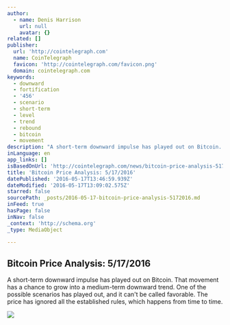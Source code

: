 ```yaml
---
author:
  - name: Denis Harrison
    url: null
    avatar: {}
related: []
publisher:
  url: 'http://cointelegraph.com'
  name: CoinTelegraph
  favicon: 'http://cointelegraph.com/favicon.png'
  domain: cointelegraph.com
keywords:
  - downward
  - fortification
  - '456'
  - scenario
  - short-term
  - level
  - trend
  - rebound
  - bitcoin
  - movement
description: "A short-term downward impulse has played out on Bitcoin. That movement has a chance to grow into a medium-term downward trend. One of the possible scenarios has played out, and it can't be called favorable. The price has ignored all the established rules, which happens from time to time."
inLanguage: en
app_links: []
isBasedOnUrl: 'http://cointelegraph.com/news/bitcoin-price-analysis-5172016'
title: 'Bitcoin Price Analysis: 5/17/2016'
datePublished: '2016-05-17T13:46:59.939Z'
dateModified: '2016-05-17T13:09:02.575Z'
starred: false
sourcePath: _posts/2016-05-17-bitcoin-price-analysis-5172016.md
inFeed: true
hasPage: false
inNav: false
_context: 'http://schema.org'
_type: MediaObject

---
```

<article style=""><h1>Bitcoin Price Analysis: 5/17/2016</h1><p>A short-term downward impulse has played out on Bitcoin. That movement has a chance to grow into a medium-term downward trend. One of the possible scenarios has played out, and it can't be called favorable. The price has ignored all the established rules, which happens from time to time.</p><img src="https://lh5.googleusercontent.com/j0JVpQ9YnJ8X9Wgx1wUJPhTikeECO6qfjm2AoYllPqibOFVZC1fa5NfiSLoP1w3j1JnegHq0EzNcw0VHKX8xJxQoqpgLltiKamZnAx9IyzYyirtjDr5NNRsPfcDyBy6JcyQTEx1p" /></article>